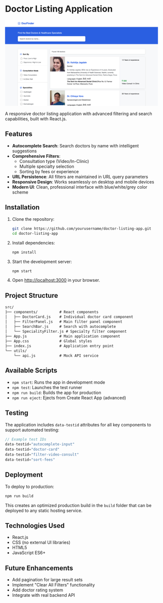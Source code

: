 # Doctor Listing Application

![Doctor Listing App Screenshot](./Screenshot.png)

A responsive doctor listing application with advanced filtering and search capabilities, built with React.js.

## Features

- **Autocomplete Search**: Search doctors by name with intelligent suggestions
- **Comprehensive Filters**:
  - Consultation type (Video/In-Clinic)
  - Multiple specialty selection
  - Sorting by fees or experience
- **URL Persistence**: All filters are maintained in URL query parameters
- **Responsive Design**: Works seamlessly on desktop and mobile devices
- **Modern UI**: Clean, professional interface with blue/white/grey color scheme

## Installation

1. Clone the repository:
   ```bash
   git clone https://github.com/yourusername/doctor-listing-app.git
   cd doctor-listing-app
   ```

2. Install dependencies:
   ```bash
   npm install
   ```

3. Start the development server:
   ```
   npm start
   ```

4. Open [http://localhost:3000](http://localhost:3000) in your browser.

## Project Structure

```
src/
├── components/          # React components
│   ├── DoctorCard.js    # Individual doctor card component
│   ├── FilterPanel.js   # Main filter panel component
│   ├── SearchBar.js     # Search with autocomplete
│   └── SpecialityFilter.js # Specialty filter component
├── App.js               # Main application component
├── App.css              # Global styles
├── index.js             # Application entry point
└── utils/
    └── api.js           # Mock API service
```

## Available Scripts

- `npm start`: Runs the app in development mode
- `npm test`: Launches the test runner
- `npm run build`: Builds the app for production
- `npm run eject`: Ejects from Create React App (advanced)

## Testing

The application includes `data-testid` attributes for all key components to support automated testing:

```javascript
// Example test IDs
data-testid="autocomplete-input"
data-testid="doctor-card"
data-testid="filter-video-consult"
data-testid="sort-fees"
```

## Deployment

To deploy to production:

```bash
npm run build
```

This creates an optimized production build in the `build` folder that can be deployed to any static hosting service.

## Technologies Used

- React.js
- CSS (no external UI libraries)
- HTML5
- JavaScript ES6+

## Future Enhancements

- Add pagination for large result sets
- Implement "Clear All Filters" functionality
- Add doctor rating system
- Integrate with real backend API

